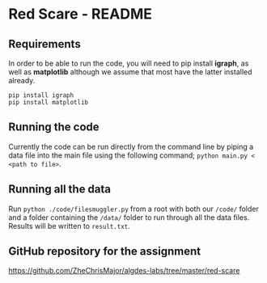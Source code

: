 # Red Scare - README

## Requirements
In order to be able to run the code, you will need to pip install **igraph**, as well as **matplotlib** although we assume that most have the latter installed already. 

```
pip install igraph
pip install matplotlib
```

## Running the code
Currently the code can be run directly from the command line by piping a data file into the main file using the following command; 
`python main.py < <path to file>`.

## Running all the data
Run `python ./code/filesmuggler.py` from a root with both our `/code/` folder and a folder containing the `/data/` folder to run through all the data files. Results will be written to `result.txt`.

## GitHub repository for the assignment
https://github.com/ZheChrisMajor/algdes-labs/tree/master/red-scare
